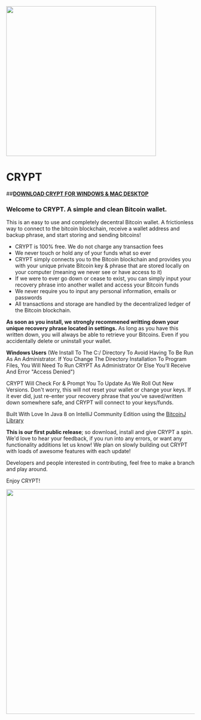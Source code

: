 
<img align="center" src="http://cryptsafe.io/Pictures/cryptlogoshadow.png" width="400">

# __**CRYPT**__

##__[DOWNLOAD CRYPT FOR WINDOWS & MAC DESKTOP](http://bit.ly/CRYPT-Download "Download CRYPT Bitcoin Wallet")__

### Welcome to CRYPT. A simple and clean Bitcoin wallet.

This is an easy to use and completely decentral Bitcoin wallet. A frictionless way to connect to the bitcoin blockchain, receive a wallet address and backup phrase, and start storing and sending bitcoins!

* CRYPT is 100% free. We do not charge any transaction fees
* We never touch or hold any of your funds what so ever
* CRYPT simply connects you to the Bitcoin blockchain and provides you with your unique private Bitcoin key & phrase that are stored locally on your computer (meaning we never see or have access to it)
* If we were to ever go down or cease to exist, you can simply input your recovery phrase into another wallet and access your Bitcoin funds
* We never require you to input any personal information, emails or passwords
* All transactions and storage are handled by the decentralized ledger of the Bitcoin blockchain.

__As soon as you install, we strongly recommened writting down your unique recovery phrase located in settings.__ As long as you have this written down, you will always be able to retrieve your Bitcoins. Even if you accidentally delete or uninstall your wallet.

__Windows Users__ (We Install To The C:/ Directory To Avoid Having To Be Run As An Administrator. If You Change The Directory Installation To Program Files, You Will Need To Run CRYPT As Administrator Or Else You'll Receive And Error "Access Denied")

CRYPT Will Check For & Prompt You To Update As We Roll Out New Versions. Don't worry, this will not reset your wallet or change your keys. If it ever did, just re-enter your recovery phrase that you've saved/written down somewhere safe, and CRYPT will connect to your keys/funds.

Built With Love In Java 8 on IntelliJ Community Edition using the [BitcoinJ Library](https://github.com/bitcoinj/bitcoinj)


**This is our first public release**; so download, install and give CRYPT a spin. We'd love to hear your feedback, if you run into any errors, or want any functionality additions let us know! We plan on slowly building out CRYPT with loads of awesome features with each update!

Developers and people interested in contributing, feel free to make a branch and play around. 

Enjoy CRYPT!

<img src="http://cryptsafe.io/Pictures/walletscreenshot1.PNG" width="600">
